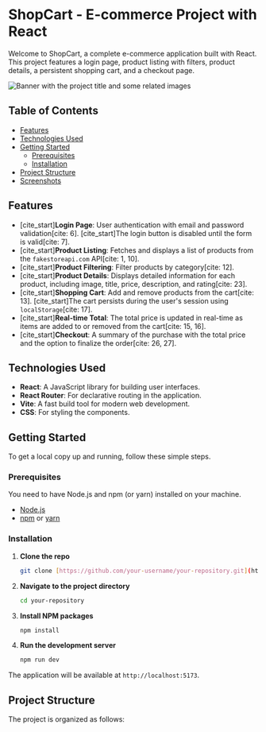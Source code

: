 # ShopCart - E-commerce Project with React

Welcome to ShopCart, a complete e-commerce application built with React. This project features a login page, product listing with filters, product details, a persistent shopping cart, and a checkout page.

![Banner with the project title and some related images](https://via.placeholder.com/800x200.png?text=ShopCart+Project+Banner)

## Table of Contents

- [Features](#features)
- [Technologies Used](#technologies-used)
- [Getting Started](#getting-started)
  - [Prerequisites](#prerequisites)
  - [Installation](#installation)
- [Project Structure](#project-structure)
- [Screenshots](#screenshots)

## Features

-   [cite_start]**Login Page**: User authentication with email and password validation[cite: 6]. [cite_start]The login button is disabled until the form is valid[cite: 7].
-   [cite_start]**Product Listing**: Fetches and displays a list of products from the `fakestoreapi.com` API[cite: 1, 10].
-   [cite_start]**Product Filtering**: Filter products by category[cite: 12].
-   [cite_start]**Product Details**: Displays detailed information for each product, including image, title, price, description, and rating[cite: 23].
-   [cite_start]**Shopping Cart**: Add and remove products from the cart[cite: 13]. [cite_start]The cart persists during the user's session using `localStorage`[cite: 17].
-   [cite_start]**Real-time Total**: The total price is updated in real-time as items are added to or removed from the cart[cite: 15, 16].
-   [cite_start]**Checkout**: A summary of the purchase with the total price and the option to finalize the order[cite: 26, 27].

## Technologies Used

-   **React**: A JavaScript library for building user interfaces.
-   **React Router**: For declarative routing in the application.
-   **Vite**: A fast build tool for modern web development.
-   **CSS**: For styling the components.

## Getting Started

To get a local copy up and running, follow these simple steps.

### Prerequisites

You need to have Node.js and npm (or yarn) installed on your machine.

-   [Node.js](https://nodejs.org/)
-   [npm](https://www.npmjs.com/get-npm) or [yarn](https://classic.yarnpkg.com/en/docs/install/)

### Installation

1.  **Clone the repo**
    ```sh
    git clone [https://github.com/your-username/your-repository.git](https://github.com/your-username/your-repository.git)
    ```
2.  **Navigate to the project directory**
    ```sh
    cd your-repository
    ```
3.  **Install NPM packages**
    ```sh
    npm install
    ```
4.  **Run the development server**
    ```sh
    npm run dev
    ```

The application will be available at `http://localhost:5173`.

## Project Structure

The project is organized as follows:
